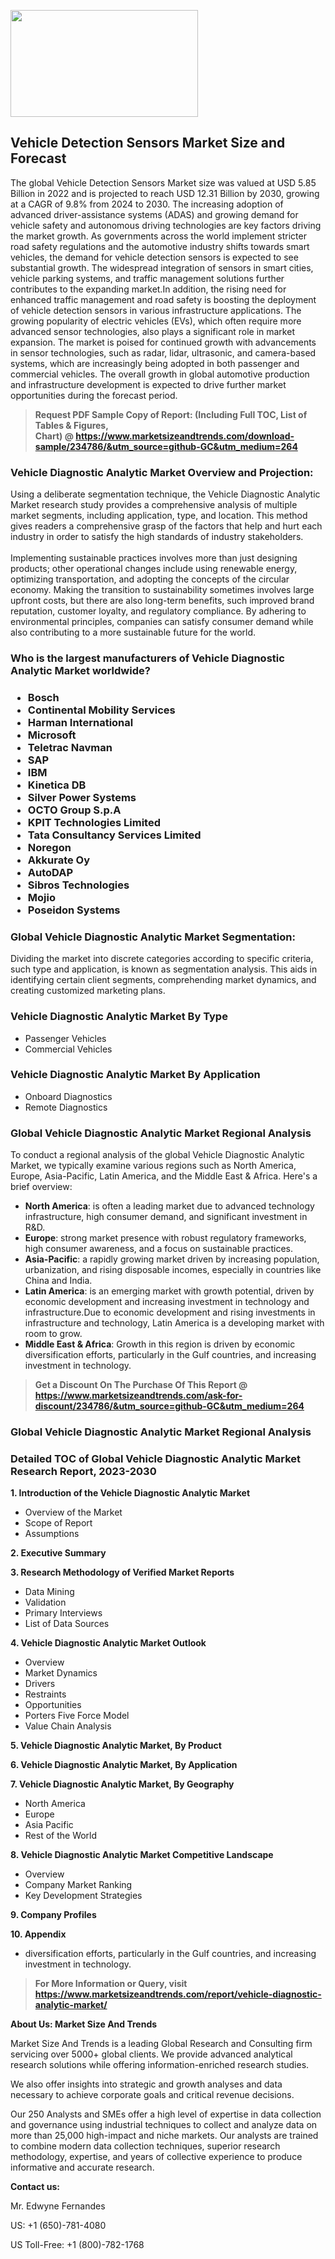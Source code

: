 <p><img class="alignnone size-medium wp-image-20088" src="https://ffe5etoiles.com/wp-content/uploads/2024/12/MST1-300x171.png" alt="" width="300" height="171" /></p><h2>Vehicle Detection Sensors Market Size and Forecast</h2><p>The global Vehicle Detection Sensors Market size was valued at USD 5.85 Billion in 2022 and is projected to reach USD 12.31 Billion by 2030, growing at a CAGR of 9.8% from 2024 to 2030. The increasing adoption of advanced driver-assistance systems (ADAS) and growing demand for vehicle safety and autonomous driving technologies are key factors driving the market growth. As governments across the world implement stricter road safety regulations and the automotive industry shifts towards smart vehicles, the demand for vehicle detection sensors is expected to see substantial growth. The widespread integration of sensors in smart cities, vehicle parking systems, and traffic management solutions further contributes to the expanding market.In addition, the rising need for enhanced traffic management and road safety is boosting the deployment of vehicle detection sensors in various infrastructure applications. The growing popularity of electric vehicles (EVs), which often require more advanced sensor technologies, also plays a significant role in market expansion. The market is poised for continued growth with advancements in sensor technologies, such as radar, lidar, ultrasonic, and camera-based systems, which are increasingly being adopted in both passenger and commercial vehicles. The overall growth in global automotive production and infrastructure development is expected to drive further market opportunities during the forecast period.</p></p><blockquote id="" class=""><strong>Request PDF Sample Copy of Report: (Including Full TOC, List of Tables &amp; Figures, Chart)&nbsp;@&nbsp;<strong><a href="https://www.marketsizeandtrends.com/download-sample/234786/&utm_source=github-GC&utm_medium=264" target="_blank">https://www.marketsizeandtrends.com/download-sample/234786/&utm_source=github-GC&utm_medium=264</a></strong></strong></blockquote><h3 id="" class="">Vehicle Diagnostic Analytic Market&nbsp;Overview and Projection:</h3><p id="" class="">Using a deliberate segmentation technique, the Vehicle Diagnostic Analytic Market research study provides a comprehensive analysis of multiple market segments, including application, type, and location. This method gives readers a comprehensive grasp of the factors that help and hurt each industry in order to satisfy the high standards of industry stakeholders. <br /> <br />Implementing sustainable practices involves more than just designing products; other operational changes include using renewable energy, optimizing transportation, and adopting the concepts of the circular economy. Making the transition to sustainability sometimes involves large upfront costs, but there are also long-term benefits, such improved brand reputation, customer loyalty, and regulatory compliance. By adhering to environmental principles, companies can satisfy consumer demand while also contributing to a more sustainable future for the world.</p><h3 id="" class="">Who is the largest manufacturers of&nbsp;Vehicle Diagnostic Analytic Market worldwide?</h3><h3 class=""><p><ul><li>Bosch </li><li> Continental Mobility Services </li><li> Harman International </li><li> Microsoft </li><li> Teletrac Navman </li><li> SAP </li><li> IBM </li><li> Kinetica DB </li><li> Silver Power Systems </li><li> OCTO Group S.p.A </li><li> KPIT Technologies Limited </li><li> Tata Consultancy Services Limited </li><li> Noregon </li><li> Akkurate Oy </li><li> AutoDAP </li><li> Sibros Technologies </li><li> Mojio </li><li> Poseidon Systems</li></ul></p></h3><h3 id="" class="">Global&nbsp;Vehicle Diagnostic Analytic Market Segmentation:</h3><p id="" class="">Dividing the market into discrete categories according to specific criteria, such type and application, is known as segmentation analysis. This aids in identifying certain client segments, comprehending market dynamics, and creating customized marketing plans.</p><h3 id="" class="">Vehicle Diagnostic Analytic Market&nbsp;By Type</h3><p><p><ul><li>Passenger Vehicles</li><li> Commercial Vehicles</p></li></ul></p></p><h3 id="" class="">Vehicle Diagnostic Analytic Market&nbsp;By Application</h3><p class=""><p><ul><li>Onboard Diagnostics</li><li> Remote Diagnostics</li></ul></p></p><h3 id="" class="">Global Vehicle Diagnostic Analytic Market Regional Analysis</h3><p id="" class="">To conduct a regional analysis of the global Vehicle Diagnostic Analytic Market, we typically examine various regions such as North America, Europe, Asia-Pacific, Latin America, and the Middle East &amp; Africa. Here's a brief overview:</p><ul><li><strong>North America</strong>: is often a leading market due to advanced technology infrastructure, high consumer demand, and significant investment in R&amp;D.</li><li><strong>Europe</strong>: strong market presence with robust regulatory frameworks, high consumer awareness, and a focus on sustainable practices.</li><li><strong>Asia-Pacific</strong>: a rapidly growing market driven by increasing population, urbanization, and rising disposable incomes, especially in countries like China and India.</li><li><strong>Latin America</strong>: is an emerging market with growth potential, driven by economic development and increasing investment in technology and infrastructure.Due to economic development and rising investments in infrastructure and technology, Latin America is a developing market with room to grow.</li><li><strong>Middle East &amp; Africa</strong>: Growth in this region is driven by economic diversification efforts, particularly in the Gulf countries, and increasing investment in technology.</li></ul><blockquote id="" class=""><strong>Get a Discount On The Purchase Of This Report @ <strong><a href="https://www.marketsizeandtrends.com/ask-for-discount/234786/&utm_source=github-GC&utm_medium=264" target="_blank">https://www.marketsizeandtrends.com/ask-for-discount/234786/&utm_source=github-GC&utm_medium=264</a></strong></strong></blockquote><h3 id="" class="">Global Vehicle Diagnostic Analytic Market Regional Analysis</h3><h3 id="" class="">Detailed TOC of Global Vehicle Diagnostic Analytic Market Research Report, 2023-2030</h3><p id="" class=""><strong>1. Introduction of the Vehicle Diagnostic Analytic Market</strong></p><ul><li>Overview of the Market</li><li>Scope of Report</li><li>Assumptions</li></ul><p id="" class=""><strong>2. Executive Summary</strong></p><p id="" class=""><strong>3. Research Methodology of Verified Market Reports</strong></p><ul><li>Data Mining</li><li>Validation</li><li>Primary Interviews</li><li>List of Data Sources</li></ul><p id="" class=""><strong>4. Vehicle Diagnostic Analytic Market Outlook</strong></p><ul><li>Overview</li><li>Market Dynamics</li><li>Drivers</li><li>Restraints</li><li>Opportunities</li><li>Porters Five Force Model</li><li>Value Chain Analysis</li></ul><p id="" class=""><strong>5. Vehicle Diagnostic Analytic Market, By Product</strong></p><p id="" class=""><strong>6. Vehicle Diagnostic Analytic Market, By Application</strong></p><p id="" class=""><strong>7. Vehicle Diagnostic Analytic Market, By Geography</strong></p><ul><li>North America</li><li>Europe</li><li>Asia Pacific</li><li>Rest of the World</li></ul><p id="" class=""><strong>8. Vehicle Diagnostic Analytic Market Competitive Landscape</strong></p><ul><li>Overview</li><li>Company Market Ranking</li><li>Key Development Strategies</li></ul><p id="" class=""><strong>9. Company Profiles</strong></p><p id="" class=""><strong>10. Appendix</strong></p><ul><li>diversification efforts, particularly in the Gulf countries, and increasing investment in technology.</li></ul><blockquote id="" class=""><strong>For More Information or Query, visit <strong><strong><a href="https://www.marketsizeandtrends.com/report/vehicle-diagnostic-analytic-market/" target="_blank">https://www.marketsizeandtrends.com/report/vehicle-diagnostic-analytic-market/</a></strong></strong></strong></blockquote><p id="" class=""><strong>About Us: Market Size And Trends</strong></p><p id="" class="">Market Size And Trends is a leading Global Research and Consulting firm servicing over 5000+ global clients. We provide advanced analytical research solutions while offering information-enriched research studies.</p><p id="" class="">We also offer insights into strategic and growth analyses and data necessary to achieve corporate goals and critical revenue decisions.</p><p id="" class="">Our 250 Analysts and SMEs offer a high level of expertise in data collection and governance using industrial techniques to collect and analyze data on more than 25,000 high-impact and niche markets. Our analysts are trained to combine modern data collection techniques, superior research methodology, expertise, and years of collective experience to produce informative and accurate research.</p><p id="" class=""><strong>Contact us:</strong></p><p id="" class="">Mr. Edwyne Fernandes</p><p id="" class="">US: +1 (650)-781-4080</p><p id="" class="">US Toll-Free: +1 (800)-782-1768</p>
